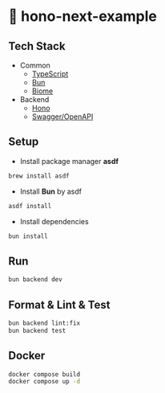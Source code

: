 # :rocket: hono-next-example

## Tech Stack

- Common
  - [TypeScript](https://www.typescriptlang.org/)
  - [Bun](https://bun.sh/)
  - [Biome](https://biomejs.dev/)
- Backend
  - [Hono](https://hono.dev/)
  - [Swagger/OpenAPI](https://swagger.io/)

## Setup

- Install package manager **asdf**

```bash
brew install asdf
```

- Install **Bun** by asdf

```bash
asdf install
```

- Install dependencies

```bash
bun install
```

## Run

```bash
bun backend dev
```

## Format & Lint & Test

```bash
bun backend lint:fix
bun backend test
```

## Docker

```bash
docker compose build
docker compose up -d
```
